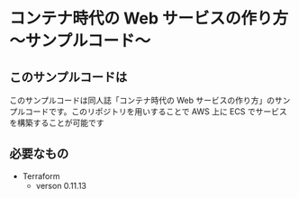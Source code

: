 # コンテナ時代の Web サービスの作り方 〜サンプルコード〜

## このサンプルコードは

このサンプルコードは同人誌「コンテナ時代の Web サービスの作り方」のサンプルコードです。このリポジトリを用いすることで AWS 上に ECS でサービスを構築することが可能です

## 必要なもの

- Terraform
  - verson 0.11.13
